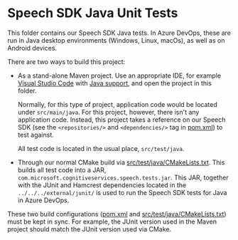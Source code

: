 # Speech SDK Java Unit Tests

This folder contains our Speech SDK Java tests. In Azure DevOps, these are run
in Java desktop environments (Windows, Linux, macOs), as well as on Android
devices.

There are two ways to build this project:

* As a stand-alone Maven project. Use an appropriate IDE, for example [Visual
  Studio Code](https://code.visualstudio.com) with [Java
  support](https://devblogs.microsoft.com/visualstudio/java-on-visual-studio-code-april-update/),
  and open the project in this folder.

  Normally, for this type of project, application code would be located under
  `src/main/java`. For this project, however, there isn't any application code.
  Instead, this project takes a reference on our Speech SDK (see the
  `<repositories/>` and `<dependencies/>` tag in [pom.xml](pom.xml)) to test
  against.

  All test code is located in the usual place, `src/test/java`.

* Through our normal CMake build via
  [src/test/java/CMakeLists.txt](src/test/java/CMakeLists.txt). This builds all
  test code into a JAR, `com.microsoft.cognitiveservices.speech.tests.jar`.
  This JAR, together with the JUnit and Hamcrest dependencies located in the
  `../../../external/junit/` is used to run the Speech SDK tests for Java in
  Azure DevOps.

These two build configurations ([pom.xml](pom.xml) and
[src/test/java/CMakeLists.txt](src/test/java/CMakeLists.txt)) must be kept in
sync. For example, the JUnit version used in the Maven project should match the
JUnit version used via CMake.
